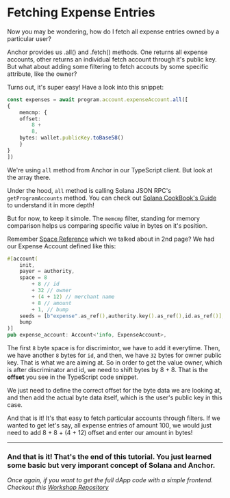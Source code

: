 # Fetching Expense Entries
Now you may be wondering, how do I fetch all expense entries owned by a particular user?

Anchor provides us .all() and .fetch() methods. One returns all expense accounts, other returns an individual fetch account through it's public key. But what about adding some filtering to fetch accouts by some specific attribute, like the owner?

Turns out, it's super easy!
Have a look into this snippet:

```ts
const expenses = await program.account.expenseAccount.all([
{
    memcmp: {
    offset:
        8 +
        8,
    bytes: wallet.publicKey.toBase58()
    }
}
])
```
We're using `all` method from Anchor in our TypeScript client. But look at the array there. 

Under the hood, `all` method is calling Solana JSON RPC's `getProgramAccounts` method. You can check out [Solana CookBook's Guide](https://solanacookbook.com/guides/get-program-accounts.html#facts) to understand it in more depth!

But for now, to keep it simole. The `memcmp` filter, standing for memory comparison helps us comparing specific value in bytes on it's position. 

Remember [Space Reference](https://book.anchor-lang.com/anchor_references/space.html) which we talked about in 2nd page? We had our Expense Account defined like this:
```rs
#[account(
    init,
    payer = authority,
    space = 8 
        + 8 // id
        + 32 // owner
        + (4 + 12) // merchant name
        + 8 // amount
        + 1, // bump
    seeds = [b"expense".as_ref(),authority.key().as_ref(),id.as_ref()], 
    bump
)]
pub expense_account: Account<'info, ExpenseAccount>,
```

The first `8` byte space is for discrimintor, we have to add it everytime. Then, we have another `8` bytes for `id`, and then, we have `32` bytes for owner public key. That is what we are aiming at. So in order to get the value owner, which is after discriminator and id, we need to shift bytes by 8 + 8. That is the **offset** you see in the TypeScript code snippet.

We just need to define the correct offset for the byte data we are looking at, and then add the actual byte data itself, which is the user's public key in this case.

And that is it! It's that easy to fetch particular accounts through filters. If we wanted to get let's say, all expense entries of amount 100, we would just need to add 8 + 8 + (4 + 12) offset and enter our amount in bytes!

---

### And that is it! That's the end of this tutorial. You just learned some basic but very imporant concept of Solana and Anchor.
*Once again, if you want to get the full dApp code with a simple frontend. Checkout this [Workshop Repository](https://github.com/GitBolt/expense-tracker-workshop)*